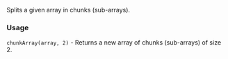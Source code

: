 Splits a given array in chunks (sub-arrays).

### Usage

`chunkArray(array, 2)` - Returns a new array of chunks (sub-arrays) of size 2.
